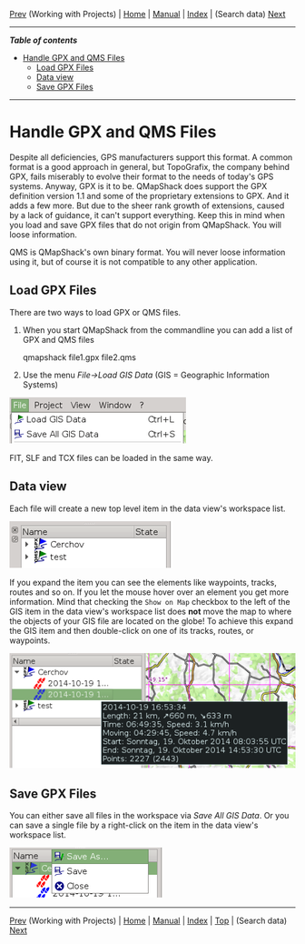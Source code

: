 [Prev](DocWorkingWithProjects) (Working with Projects) | [Home](Home) | [Manual](DocMain) | [Index](AxAdvIndex) | (Search data) [Next](DocDataSearch)
- - -

***Table of contents***

* [Handle GPX and QMS Files](#handle-gpx-and-qms-files)
    * [Load GPX Files](#load-gpx-files)
    * [Data view](#data-view)
    * [Save GPX Files](#save-gpx-files)

* * * * * * * * * *
 
# Handle GPX and QMS Files

Despite all deficiencies, GPS manufacturers support this format. A common format is a good approach in general, but TopoGrafix, the company behind GPX, fails miserably to evolve their format to the needs of today's GPS systems. Anyway, GPX is it to be. QMapShack does support the GPX definition version 1.1 and some of the proprietary extensions to GPX. And it adds a few more. But due to the sheer rank growth of extensions, caused by a lack of guidance, it can't support everything. Keep this in mind when you load and save GPX files that do not origin from QMapShack. You will loose information.

QMS is QMapShack's own binary format. You will never loose information using it, but of course it is not compatible to any other application. 

## Load GPX Files

There are two ways to load GPX or QMS files. 

1) When you start QMapShack from the commandline you can add a list of GPX and QMS files

    qmapshack file1.gpx file2.qms
    
2) Use the menu _File->Load GIS Data_ (GIS = Geographic Information Systems)

![Alt text](images/DocHandleGpxFiles/maproom1.png)

FIT, SLF and TCX files can be loaded in the same way.

## Data view

Each file will create a new top level item in the data view's workspace list. 

![Alt text](images/DocHandleGpxFiles/maproom2.png)

If you expand the item you can see the elements like waypoints, tracks, routes and so on. If you let the mouse hover over an element you get more information.
Mind that checking the `Show on Map` checkbox to the left of the GIS
item in the data view's workspace list does **not** move the map to
where the objects of your GIS file are located on the globe!  To achieve
this expand the GIS item and then double-click on one of its tracks,
routes, or waypoints.

![Alt text](images/DocHandleGpxFiles/maproom3.png)

## Save GPX Files

You can either save all files in the workspace via _Save All GIS Data_. Or you can save a single file by a right-click on the item in the data view's workspace list.

![Alt text](images/DocHandleGpxFiles/maproom4.png)

- - -
[Prev](DocWorkingWithProjects) (Working with Projects) | [Home](Home) | [Manual](DocMain) | [Index](AxAdvIndex) | [Top](#) | (Search data) [Next](DocDataSearch)
